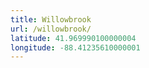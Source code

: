 ```yaml
---
title: Willowbrook
url: /willowbrook/
latitude: 41.969990100000004
longitude: -88.41235610000001
---
```

